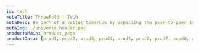```yaml
---
id: tech
metaTitle: ThreeFold | Tech
metaDesc: Be part of a better tomorrow by expanding the peer-to-peer Internet and set yourself free from the centralized applications and services that exploit your data today.
metaImg: ./universe_header.png
productsMain: product_page
productData: [prod1, prod2, prod3, prod4, prod5, prod6, prod7, prod8, prod9, prod10 ]
---
```

